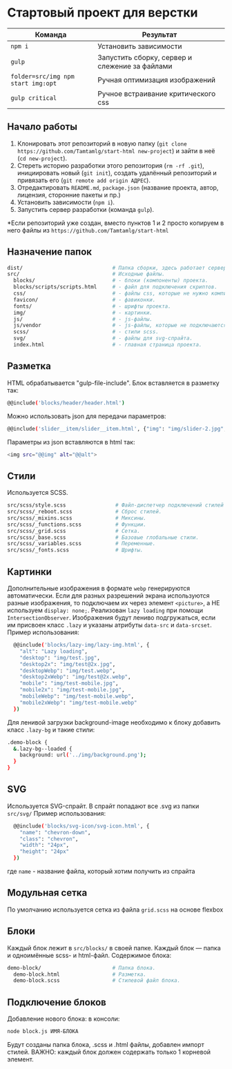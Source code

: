 # Стартовый проект для верстки

<table>
  <thead>
    <tr>
      <th>Команда</th>
      <th>Результат</th>
    </tr>
  </thead>
  <tbody>
    <tr>
      <td width="40%"><code>npm i</code></td>
      <td>Установить зависимости</td>
    </tr>
    <tr>
      <td><code>gulp</code></td>
      <td>Запустить сборку, сервер и слежение за файлами</td>
    </tr>
    <tr>
      <td><code>folder=src/img npm start img:opt</code></td>
      <td>Ручная оптимизация изображений</td>
    </tr>
    <tr>
      <td><code>gulp critical</code></td>
      <td>Ручное встраивание критического css</td>
    </tr>
  </tbody>
</table>



## Начало работы

1. Клонировать этот репозиторий в новую папку (`git clone https://github.com/Tamtamlg/start-html new-project`) и зайти в неё (`cd new-project`).
2. Стереть историю разработки этого репозитория (`rm -rf .git`), инициировать новый (`git init`), создать удалённый репозиторий и привязать его (`git remote add origin АДРЕС`).
3. Отредактировать `README.md`, `package.json` (название проекта, автор, лицензия, сторонние пакеты и пр.)
4. Установить зависимости (`npm i`).
5. Запустить сервер разработки (команда `gulp`).

*Если репозиторий уже создан, вместо пунктов 1 и 2 просто копируем в него файлы из `https://github.com/Tamtamlg/start-html`



## Назначение папок

```bash
dist/                             # Папка сборки, здесь работает сервер автообновлений.
src/                              # Исходные файлы.
  blocks/                         # - блоки (компоненты) проекта.
  blocks/scripts/scripts.html     # - файл для подключения скриптов.
  css/                            # - файлы css, которые не нужно компилировать.
  favicon/                        # - фавиконки.
  fonts/                          # - шрифты проекта.
  img/                            # - картинки.
  js/                             # - js-файлы.
  js/vendor                       # - js-файлы, которые не подключаются через npm
  scss/                           # - стили scss.
  svg/                            # - файлы для svg-спрайта.
  index.html                      # - главная страница проекта.
```


## Разметка

HTML обрабатывается "gulp-file-include".
Блок вставляется в разметку так: 
```bash
@@include('blocks/header/header.html')
``` 
Можно использовать json для передачи параметров:
```bash
@@include('slider__item/slider__item.html', {"img": "img/slider-2.jpg", "alt": "Some text"})
```
Параметры из json вставляются в html так: 
```bash
<img src="@@img" alt="@@alt">
```



## Стили

Используется SCSS.
```bash
src/scss/style.scss                # Файл-диспетчер подключений стилей (содержит только импорты).
src/scss/_reboot.scss              # Сброс стилей.
src/scss/_mixins.scss              # Миксины.
src/scss/_functions.scss           # Функции.
src/scss/_grid.scss                # Сетка.
src/scss/_base.scss                # Базовые глобальные стили.
src/scss/_variables.scss           # Переменные.
src/scss/_fonts.scss               # Шрифты.
```



## Картинки

Дополнительные изображения в формате `webp` генерируются автоматически.
Если для разных разрешений экрана используются разные изображения, то подключаем их через элемент `<picture>`, а НЕ используем `display: none;`.
Реализован `lazy loading` при помощи `IntersectionObserver`. Изображения будут лениво подгружаться, если им присвоен класс `.lazy` и указаны атрибуты `data-src` и `data-srcset`.
Пример использования:
```bash
  @@include('blocks/lazy-img/lazy-img.html', {
    "alt": "Lazy loading",
    "desktop": "img/test.jpg",
    "desktop2x": "img/test@2x.jpg",
    "desktopWebp": "img/test.webp",
    "desktop2xWebp": "img/test@2x.webp",
    "mobile": "img/test-mobile.jpg",
    "mobile2x": "img/test-mobile.jpg",
    "mobileWebp": "img/test-mobile.webp",
    "mobile2xWebp": "img/test-mobile.webp"
  })
```
Для ленивой загрузки background-image необходимо к блоку добавить класс `.lazy-bg` и такие стили:
```bash
.demo-block {
  &.lazy-bg--loaded {
    background: url('../img/background.png');
  }
}
```

## SVG

Используется SVG-спрайт.
В спрайт попадают все .svg из папки `src/svg/`
Пример использования:
```bash
  @@include('blocks/svg-icon/svg-icon.html', {
    "name": "chevron-down",
    "class": "chevron",
    "width": "24px",
    "height": "24px"
  })
```
где `name` - название файла, который хотим получить из спрайта


## Модульная сетка

По умолчанию используется сетка из файла `grid.scss` на основе flexbox



## Блоки

Каждый блок лежит в `src/blocks/` в своей папке. Каждый блок — папка и одноимённые scss- и html-файл.
Содержимое блока:

```bash
demo-block/                       # Папка блока.
  demo-block.html                 # Разметка.
  demo-block.scss                 # Стилевой файл блока.
```


## Подключение блоков

Добавление нового блока: в консоли:
```bash
node block.js ИМЯ-БЛОКА
```
Будут созданы папка блока, .scss и .html файлы, добавлен импорт стилей.
ВАЖНО: каждый блок должен содержать только 1 корневой элемент.
